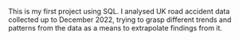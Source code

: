 This is my first project using SQL. I analysed UK road accident data collected up to December 2022, trying to grasp different trends and patterns from the data as a means to extrapolate findings from it.
